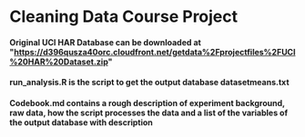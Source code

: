 # Cleaning Data Course Project 

#### Original UCI HAR Database can be downloaded at "https://d396qusza40orc.cloudfront.net/getdata%2Fprojectfiles%2FUCI%20HAR%20Dataset.zip"

#### run_analysis.R is the script to get the output database datasetmeans.txt

#### Codebook.md contains a rough description of experiment background, raw data, how the script processes the data and a list of the variables of the output database with description
